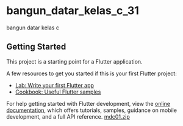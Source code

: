 # bangun_datar_kelas_c_31

bangun datar kelas c

## Getting Started

This project is a starting point for a Flutter application.

A few resources to get you started if this is your first Flutter project:

- [Lab: Write your first Flutter app](https://docs.flutter.dev/get-started/codelab)
- [Cookbook: Useful Flutter samples](https://docs.flutter.dev/cookbook)

For help getting started with Flutter development, view the
[online documentation](https://docs.flutter.dev/), which offers tutorials,
samples, guidance on mobile development, and a full API reference.
[mdc01.zip](https://github.com/justnfal/bangun_datar_kelas_c/files/13433404/mdc01.zip)
